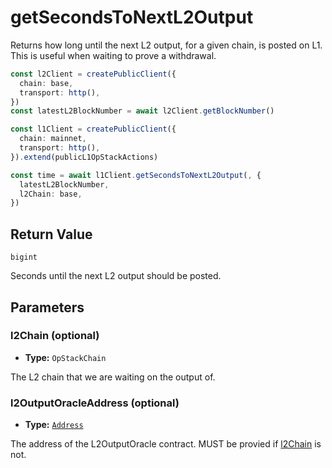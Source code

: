 # getSecondsToNextL2Output

Returns how long until the next L2 output, for a given chain, is posted on L1. This is useful when waiting to prove a withdrawal.

```ts [example.ts]
const l2Client = createPublicClient({
  chain: base,
  transport: http(),
})
const latestL2BlockNumber = await l2Client.getBlockNumber()

const l1Client = createPublicClient({
  chain: mainnet,
  transport: http(),
}).extend(publicL1OpStackActions)

const time = await l1Client.getSecondsToNextL2Output(, {
  latestL2BlockNumber,
  l2Chain: base,
})
```

## Return Value

`bigint`

Seconds until the next L2 output should be posted.

## Parameters

### l2Chain (optional)

- **Type:** `OpStackChain`

The L2 chain that we are waiting on the output of.

### l2OutputOracleAddress (optional)

- **Type:** [`Address`](https://viem.sh/docs/glossary/types#address)

The address of the L2OutputOracle contract. MUST be provied if [l2Chain](l2chain-optional) is not.
